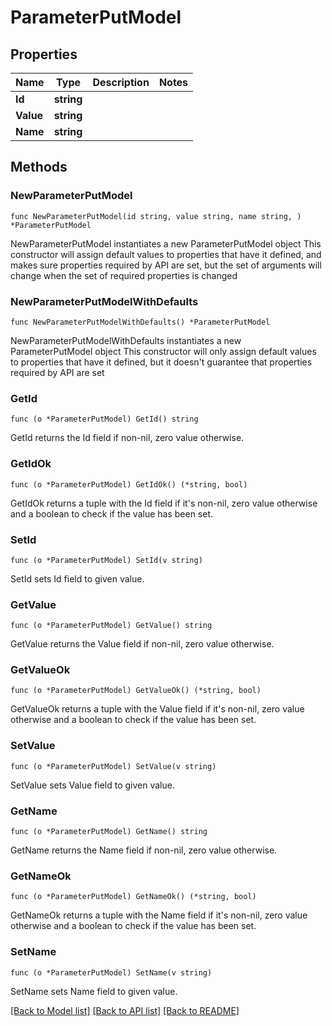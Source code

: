 # ParameterPutModel

## Properties

Name | Type | Description | Notes
------------ | ------------- | ------------- | -------------
**Id** | **string** |  | 
**Value** | **string** |  | 
**Name** | **string** |  | 

## Methods

### NewParameterPutModel

`func NewParameterPutModel(id string, value string, name string, ) *ParameterPutModel`

NewParameterPutModel instantiates a new ParameterPutModel object
This constructor will assign default values to properties that have it defined,
and makes sure properties required by API are set, but the set of arguments
will change when the set of required properties is changed

### NewParameterPutModelWithDefaults

`func NewParameterPutModelWithDefaults() *ParameterPutModel`

NewParameterPutModelWithDefaults instantiates a new ParameterPutModel object
This constructor will only assign default values to properties that have it defined,
but it doesn't guarantee that properties required by API are set

### GetId

`func (o *ParameterPutModel) GetId() string`

GetId returns the Id field if non-nil, zero value otherwise.

### GetIdOk

`func (o *ParameterPutModel) GetIdOk() (*string, bool)`

GetIdOk returns a tuple with the Id field if it's non-nil, zero value otherwise
and a boolean to check if the value has been set.

### SetId

`func (o *ParameterPutModel) SetId(v string)`

SetId sets Id field to given value.


### GetValue

`func (o *ParameterPutModel) GetValue() string`

GetValue returns the Value field if non-nil, zero value otherwise.

### GetValueOk

`func (o *ParameterPutModel) GetValueOk() (*string, bool)`

GetValueOk returns a tuple with the Value field if it's non-nil, zero value otherwise
and a boolean to check if the value has been set.

### SetValue

`func (o *ParameterPutModel) SetValue(v string)`

SetValue sets Value field to given value.


### GetName

`func (o *ParameterPutModel) GetName() string`

GetName returns the Name field if non-nil, zero value otherwise.

### GetNameOk

`func (o *ParameterPutModel) GetNameOk() (*string, bool)`

GetNameOk returns a tuple with the Name field if it's non-nil, zero value otherwise
and a boolean to check if the value has been set.

### SetName

`func (o *ParameterPutModel) SetName(v string)`

SetName sets Name field to given value.



[[Back to Model list]](../README.md#documentation-for-models) [[Back to API list]](../README.md#documentation-for-api-endpoints) [[Back to README]](../README.md)


